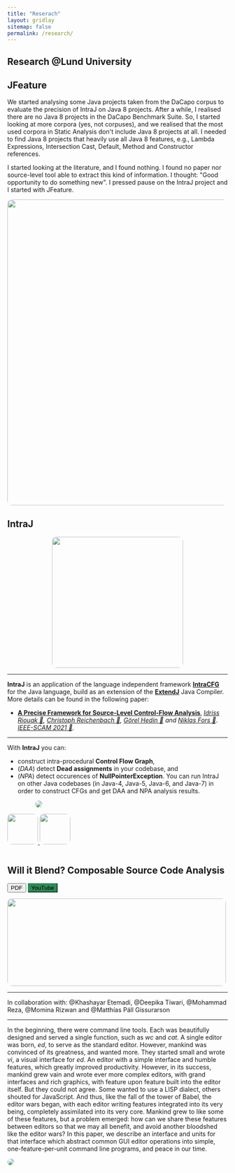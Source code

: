 ```yaml
---
title: "Reserach"
layout: gridlay
sitemap: false
permalink: /research/
---
```


<style>
img{
  border-radius: 10px;
}
iframe {
  width: 175px;
  display: inline;
  vertical-align:middle;
  <!-- margin-bottom:5px; -->
  <!-- margin-left:5px; -->
  <!-- border: 1px solid red; -->
}
.col-md-3 {
  margin:0;
  padding:0;
  margin-top:10px;
  margin-bottom:10px;
  display:block;
  overflow:hidden;
  text-align:center;
  display: table-cell;
  height: auto;
  float: none;
  background:white;
  border-radius:20px;
  <!-- border: 1px solid black; -->
}

.imgfit{
  width: 500px;
  height: 200px;
  object-fit: contain;
}
</style>

## Research @Lund University

<div class="jumbotron">
<div class="row align-items-end">
<div class="col-md-9 col-sm-12">





## JFeature

We started analysing some Java projects taken from the DaCapo corpus to evaluate the precision
of IntraJ on Java 8 projects. 
After a while, I realised there are no Java 8 projects in the DaCapo Benchmark Suite. So, I started 
looking at more corpora (yes, not corpuses), and we realised that the most used corpora in Static Analysis don't include Java 8 projects at all. I needed to find Java 8 projects that heavily use 
all Java 8 features, e.g., Lambda Expressions, Intersection Cast, Default, Method and Constructor references.

I started looking at the literature, and I found nothing. I found no paper nor source-level tool able to extract this kind of information. I thought: "Good opportunity to do something new". I pressed pause on the IntraJ project and I started with JFeature. 

<p align="center">
  <img width="700"  src="{{ site.url }}{{ site.baseurl }}/images/conferences/jfeature/main_results.png">
</p>





## IntraJ 

<p align="center">
  <img width="300"  src="{{ site.url }}{{ site.baseurl }}/images/conferences/intraj/logo.png">
</p>


---

**IntraJ** is an application of the language independent framework **[IntraCFG](https://github.com/lu-cs-sde/IntraCFG)** for the Java language, build as an extension of the **[ExtendJ](https://extendj.org)** Java Compiler. More details can be found in the following paper:
* __[A Precise Framework for Source-Level Control-Flow Analysis](https://ieeexplore.ieee.org/document/9610697)__, _[Idriss Riouak 🔗](https://github.com/IdrissRio), [Christoph Reichenbach 🔗](https://creichen.net), [Görel Hedin 🔗](https://cs.lth.se/gorel-hedin/) and [Niklas Fors 🔗](https://portal.research.lu.se/portal/en/persons/niklas-fors(c1e9efdd-5891-45ec-aa9d-87b8fb7f3dbc).html)_. _[IEEE-SCAM 2021 🔗](http://www.ieee-scam.org/2021/#home)._ 

---

With **IntraJ** you can:
- construct intra-procedural **Control Flow Graph**,
- (*DAA*) detect **Dead assignments** in your codebase, and
- (*NPA*) detect occurences of **NullPointerException**.
You can run IntraJ on other Java codebases (in Java-4, Java-5, Java-6, and Java-7) in order to construct CFGs and get DAA and NPA analysis results.

</div>
<div class="col-md-3 col-sm-12" style="background-color:transparent" >
<a href="https://github.com/lu-cs-sde/IntraJ" target="_blank"><img  src="{{ site.url }}{{ site.baseurl }}/images/github-light.png"></a>
<p float="center" align="center">
<a href="https://icsme2021.github.io/cfp/AEandROSETrack.html">
  <img  width="70"  src="{{ site.url }}{{ site.baseurl }}/images/conferences/intraj/Open_Research.png"> </a>
  <a href="https://icsme2021.github.io/cfp/AEandROSETrack.html"><img width="70"  src="{{ site.url }}{{ site.baseurl }}/images/conferences/intraj/Research_Objects.png"> </a>
</p>
</div>
</div>
</div>





<div class="jumbotron">
<div class="row align-items-end">
<div class="col-md-9 col-sm-12">

## Will it Blend? Composable Source Code Analysis

<a href="{{ site.url }}{{ site.baseurl }}/papers/ProjectCourse.pdf" target="_blank"><button class="btn btn-success btm-sm">PDF</button></a>
<a href="https://www.youtube.com/watch?v=EZq9lr4uFLc"> <button class="btn btn-warning btm-sm"
        style="background-color: seagreen; border-color: seagreen;"> YouTube</button> </a>

<img class="imgfit" src="{{ site.url }}{{ site.baseurl }}/images/projects/wb.png">

---
In collaboration with: @Khashayar Etemadi, @Deepika Tiwari, @Mohammad Reza, @Momina Rizwan and @Matthías Páll Gissurarson 

---

In the beginning, there were command line tools.
Each was beautifully designed and served a single function, such as _wc_ and _cat_. A
single editor was born, _ed_, to serve as
the standard editor. However, mankind was convinced
of its greatness, and wanted more. They started
small and wrote _vi_, a visual interface
for _ed_. An editor with a simple interface
and humble features, which greatly improved
productivity. However, in its success, mankind
grew vain and wrote ever more complex editors,
with grand interfaces and rich graphics, with
feature upon feature built into the editor itself.
But they could not agree. Some wanted to use
a LISP dialect, others shouted for JavaScript.
And thus, like the fall of the tower of Babel, the editor
wars began, with each editor writing features
integrated into its very being, completely
assimilated into its very core. Mankind
grew to like some of these features, but a
problem emerged: how can we share these
features between editors so that we
may all benefit, and avoid another
bloodshed like the editor wars? In this
paper, we describe an interface and units
for that interface which abstract common
GUI editor operations into simple,
one-feature-per-unit command line programs,
and peace in our time.



</div>
<div class="col-md-3 col-sm-12" style="background-color:transparent" >
<a href="https://github.com/IdrissRio/Composable-Software-Tools" target="_blank"><img  src="{{ site.url }}{{ site.baseurl }}/images/github-light.png"></a>
</div>

</div>
</div>
